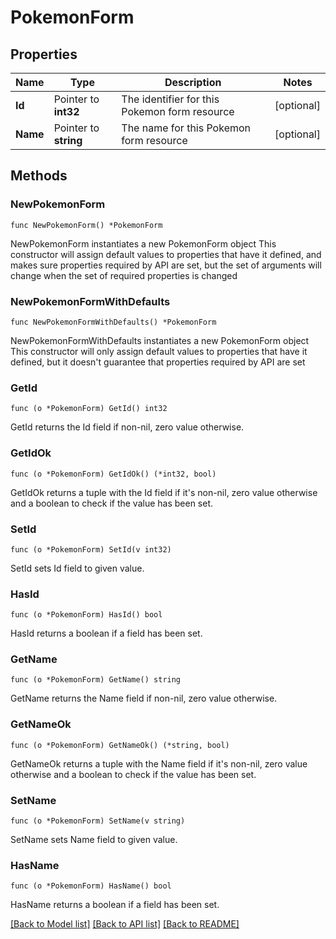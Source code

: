 # PokemonForm

## Properties

Name | Type | Description | Notes
------------ | ------------- | ------------- | -------------
**Id** | Pointer to **int32** | The identifier for this Pokemon form resource | [optional] 
**Name** | Pointer to **string** | The name for this Pokemon form resource | [optional] 

## Methods

### NewPokemonForm

`func NewPokemonForm() *PokemonForm`

NewPokemonForm instantiates a new PokemonForm object
This constructor will assign default values to properties that have it defined,
and makes sure properties required by API are set, but the set of arguments
will change when the set of required properties is changed

### NewPokemonFormWithDefaults

`func NewPokemonFormWithDefaults() *PokemonForm`

NewPokemonFormWithDefaults instantiates a new PokemonForm object
This constructor will only assign default values to properties that have it defined,
but it doesn't guarantee that properties required by API are set

### GetId

`func (o *PokemonForm) GetId() int32`

GetId returns the Id field if non-nil, zero value otherwise.

### GetIdOk

`func (o *PokemonForm) GetIdOk() (*int32, bool)`

GetIdOk returns a tuple with the Id field if it's non-nil, zero value otherwise
and a boolean to check if the value has been set.

### SetId

`func (o *PokemonForm) SetId(v int32)`

SetId sets Id field to given value.

### HasId

`func (o *PokemonForm) HasId() bool`

HasId returns a boolean if a field has been set.

### GetName

`func (o *PokemonForm) GetName() string`

GetName returns the Name field if non-nil, zero value otherwise.

### GetNameOk

`func (o *PokemonForm) GetNameOk() (*string, bool)`

GetNameOk returns a tuple with the Name field if it's non-nil, zero value otherwise
and a boolean to check if the value has been set.

### SetName

`func (o *PokemonForm) SetName(v string)`

SetName sets Name field to given value.

### HasName

`func (o *PokemonForm) HasName() bool`

HasName returns a boolean if a field has been set.


[[Back to Model list]](../README.md#documentation-for-models) [[Back to API list]](../README.md#documentation-for-api-endpoints) [[Back to README]](../README.md)


